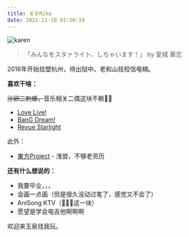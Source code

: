 ```yaml
---
title: 关于Riko
date: 2021-11-10 01:50:19
---
```


![karen](https://konachan.net/sample/dfe41f047a1abfe59d2d108f82004dee/Konachan.com%20-%20287815%20sample.jpg)

> 「みんなをスタァライト、しちゃいます！」 by 愛城 華恋

2016年开始挂壁杭州，待出狱中。老和山技校信电楠。

**喜欢干啥：**

~~沙卵二刺螈，~~音乐相关二偶这块不赖👍🏻

- [Love Live!](https://zh.moegirl.org.cn/LoveLive!)
- [BanG Dream!](https://zh.moegirl.org.cn/BanG_Dream!)
- [Revue Starlight](https://zh.moegirl.org.cn/%E5%B0%91%E5%A5%B3%E6%AD%8C%E5%89%A7_Revue_Starlight)

此外：

- [東方Project](https://zh.moegirl.org.cn/%E4%B8%9C%E6%96%B9Project) - 浅尝，不够老资历

**还有什么想说的：**

- 我要毕业，，，
- 会画一点画（但是很久没动过笔了，感觉又不会了）
- AniSong KTV（✌🏻🐯这一块）
- 愿望是学会电吉他啊啊啊

欢迎来玉泉找我玩。